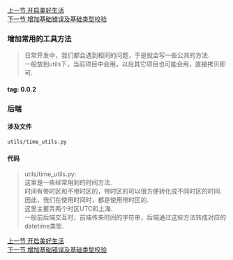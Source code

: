 <a target="_blank" href="https://github.com/bxxfighting/rurality/blob/master/how/to/do/1/1.md">上一节 开启美好生活</a>  
<a target="_blank" href="https://github.com/bxxfighting/rurality/blob/master/how/to/do/1/3.md">下一节 增加基础错误及基础类型校验</a>  

### 增加常用的工具方法
> 日常开发中，我们都会遇到相同的问题，于是就会写一些公共的方法.  
> 一般放到utils下，当前项目中会用，以后其它项目也可能会用，直接拷贝即可.  

#### tag: 0.0.2

### 后端

#### 涉及文件
```
utils/time_utils.py
```

#### 代码
> utils/time_utils.py:  
> 这里是一些经常用到的时间方法.  
> 时间有带时区和不带时区的，带时区的可以很方便转化成不同时区的时间.  
> 因此，我们在使用时间时，都是使用带时区的.  
> 这里主要弄两个时区UTC和上海.  
> 一般前后端交互时，前端传来时间的字符串，后端通过这些方法转成对应的datetime类型.  

<a target="_blank" href="https://github.com/bxxfighting/rurality/blob/master/how/to/do/1/1.md">上一节 开启美好生活</a>  
<a target="_blank" href="https://github.com/bxxfighting/rurality/blob/master/how/to/do/1/3.md">下一节 增加基础错误及基础类型校验</a>  
